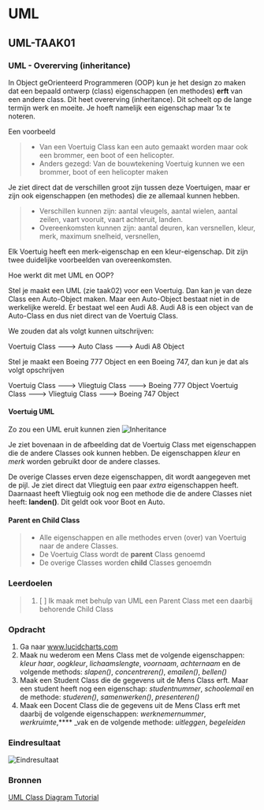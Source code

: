 # UML

## UML-TAAK01

### UML - Overerving (inheritance)

In Object geOrienteerd Programmeren (OOP) kun je het design zo maken dat een bepaald ontwerp (class) eigenschappen (en methodes) __erft__ van een andere class. Dit heet overerving (inheritance). Dit scheelt op de lange termijn werk en moeite. Je hoeft namelijk een eigenschap maar 1x te noteren.

Een voorbeeld

> - Van een Voertuig Class kan een auto gemaakt worden maar ook een brommer, een boot of een helicopter.
> - Anders gezegd: Van de bouwtekening Voertuig kunnen we een brommer, boot of een helicopter maken

Je ziet direct dat de verschillen groot zijn tussen deze Voertuigen, maar er zijn ook eigenschappen (en methodes) die ze allemaal kunnen hebben.

> - Verschillen kunnen zijn: aantal vleugels, aantal wielen, aantal zeilen, vaart vooruit, vaart achteruit, landen.
> - Overeenkomsten kunnen zijn: aantal deuren, kan versnellen, kleur, merk, maximum snelheid, versnellen,

Elk Voertuig heeft een merk-eigenschap en een kleur-eigenschap. Dit zijn twee duidelijke voorbeelden van overeenkomsten.

Hoe werkt dit met UML en OOP?

Stel je maakt een UML (zie taak02) voor een Voertuig. Dan kan je van deze Class een Auto-Object maken. Maar een Auto-Object bestaat niet in de werkelijke wereld. Er bestaat wel een Audi A8. Audi A8 is een object van de Auto-Class en dus niet direct van de Voertuig Class.

We zouden dat als volgt kunnen uitschrijven:

Voertuig Class ---> Auto Class ---> Audi A8 Object

Stel je maakt een Boeing 777 Object en een Boeing 747, dan kun je dat als volgt opschrijven

Voertuig Class ---> Vliegtuig Class ---> Boeing 777 Object
Voertuig Class ---> Vliegtuig Class ---> Boeing 747 Object

#### Voertuig UML

Zo zou een UML eruit kunnen zien
![Inheritance](images/overerving.png)

Je ziet bovenaan in de afbeelding dat de Voertuig Class met eigenschappen die de andere Classes ook kunnen hebben.
De eigenschappen _kleur_ en _merk_ worden gebruikt door de andere classes.

De overige Classes erven deze eigenschappen, dit wordt aangegeven met de pijl. Je ziet direct dat Vliegtuig een paar _extra_ eigenschappen heeft. Daarnaast heeft Vliegtuig ook nog een methode die de andere Classes niet heeft: __landen()__. Dit geldt ook voor Boot en Auto.

#### Parent en Child Class

> - Alle eigenschappen en alle methodes erven (over) van Voertuig naar de andere Classes.
> - De Voertuig Class wordt de __parent__ Class genoemd
> - De overige Classes worden __child__ Classes genoemdn

### Leerdoelen

> 1. [ ] Ik maak met behulp van UML een Parent Class met een daarbij behorende Child Class

### Opdracht

1. Ga naar www.lucidcharts.com
2. Maak nu wederom een Mens Class met de volgende eigenschappen: _kleur haar_, _oogkleur_, _lichaamslengte_, _voornaam_, _achternaam_ en de volgende methods: _slapen()_, _concentreren()_, _emailen()_, _bellen()_
3. Maak een Student Class die de gegevens uit de Mens Class erft. Maar een student heeft nog een eigenschap: _studentnummer_, _schoolemail_ en de methode: _studeren()_, _samenwerken()_, _presenteren()_
4. Maak een Docent Class die de gegevens uit de Mens Class erft met daarbij de volgende eigenschappen: _werknemernummer_, _werkruimte_,**** _vak en de volgende methode: _uitleggen_, _begeleiden_

### Eindresultaat

![Eindresultaat](images/eindresultaat.png)

### Bronnen

[UML Class Diagram Tutorial](https://youtu.be/UI6lqHOVHic)
